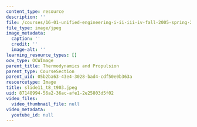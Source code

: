 ```yaml
---
content_type: resource
description: ''
file: /courses/16-01-unified-engineering-i-ii-iii-iv-fall-2005-spring-2006/8714899456a236acafe12e25803d5f02_slide11_t8_t903.jpeg
file_type: image/jpeg
image_metadata:
  caption: ''
  credit: ''
  image-alt: ''
learning_resource_types: []
ocw_type: OCWImage
parent_title: Thermodynamics and Propulsion
parent_type: CourseSection
parent_uid: 05b2ba63-43e4-3028-bad4-cdf50e0b363a
resourcetype: Image
title: slide11_t8_t903.jpeg
uid: 87148994-56a2-36ac-afe1-2e25803d5f02
video_files:
  video_thumbnail_file: null
video_metadata:
  youtube_id: null
---
```

